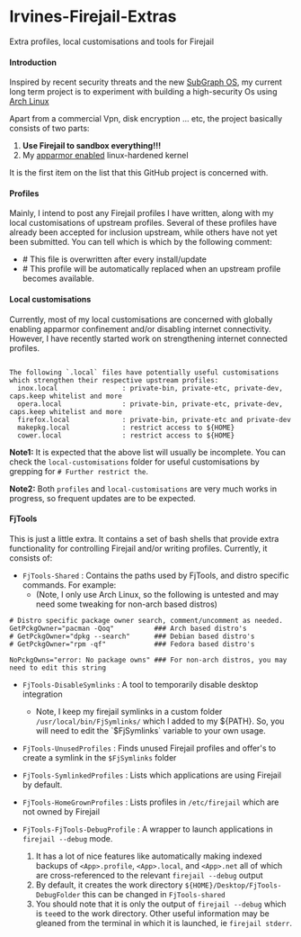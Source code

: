 # Irvines-Firejail-Extras
Extra profiles, local customisations and tools for Firejail

#### Introduction
Inspired by recent security threats and the new [SubGraph OS](https://subgraph.com/), my current long term project is to experiment with building a high-security Os using [Arch Linux](https://www.archlinux.org)

Apart from a commercial Vpn, disk encryption ... etc, the project basically consists of two parts:
1. **Use Firejail to sandbox everything!!!**
1. My [apparmor enabled](https://aur.archlinux.org/pkgbase/linux-hardened-apparmor/) linux-hardened kernel

It is the first item on the list that this GitHub project is concerned with.

#### Profiles
Mainly, I intend to post any Firejail profiles I have written, along with my local customisations of upstream profiles. Several of these profiles have already been accepted for inclusion upstream, while others have not yet been submitted. You can tell which is which by the following comment:
* \# This file is overwritten after every install/update
* \# This profile will be automatically replaced when an upstream profile becomes available.

#### Local customisations
Currently, most of my local customisations are concerned with globally enabling apparmor confinement and/or disabling internet connectivity. However, I have recently started work on strengthening internet connected profiles.

<pre><code>
The following `.local` files have potentially useful customisations which strengthen their respective upstream profiles:
  inox.local        		: private-bin, private-etc, private-dev, caps.keep whitelist and more
  opera.local       		: private-bin, private-etc, private-dev, caps.keep whitelist and more
  firefox.local     		: private-bin, private-etc and private-dev
  makepkg.local     		: restrict access to ${HOME}
  cower.local       		: restrict access to ${HOME}
</code></pre>

**Note1:** It is expected that the above list will usually be incomplete. You can check the `local-customisations` folder for useful customisations by grepping for `# Further restrict the`.

**Note2:** Both `profiles` and `local-customisations` are very much works in progress, so frequent updates are to be expected.

#### FjTools
This is just a little extra. It contains a set of bash shells that provide extra functionality for controlling Firejail and/or writing profiles. Currently, it consists of:
* `FjTools-Shared`                  : Contains the paths used by FjTools, and distro specific commands. For example:
  * (Note, I only use Arch Linux, so the following is untested and may need some tweaking for non-arch based distros)
```
# Distro specific package owner search, comment/uncomment as needed.
GetPckgOwner="pacman -Qoq"          ### Arch based distro's
# GetPckgOwner="dpkg --search"      ### Debian based distro's
# GetPckgOwner="rpm -qf"            ### Fedora based distro's

NoPckgOwns="error: No package owns" ### For non-arch distros, you may need to edit this string
```

* `FjTools-DisableSymlinks`         : A tool to temporarily disable desktop integration
  * Note, I keep my firejail symlinks in a custom folder `/usr/local/bin/FjSymlinks/` which I added to my ${PATH}. So, you will need to edit the `$FjSymlinks` variable to your own usage.

* `FjTools-UnusedProfiles`          : Finds unused Firejail profiles and offer's to create a symlink in the `$FjSymlinks` folder

* `FjTools-SymlinkedProfiles`       : Lists which applications are using Firejail by default.

* `FjTools-HomeGrownProfiles`       : Lists profiles in `/etc/firejail` which are not owned by Firejail

* `FjTools-FjTools-DebugProfile`    : A wrapper to launch applications in `firejail --debug` mode.
  1. It has a lot of nice features like automatically making indexed backups of `<App>.profile`, `<App>.local`, and `<App>.net` all of which are cross-referenced to the relevant `firejail --debug` output
  1. By default, it creates the work directory `${HOME}/Desktop/FjTools-DebugFolder` this can be changed in `FjTools-shared`
  1. You should note that it is only the output of `firejail --debug` which is `tee`ed to the work directory. Other useful information may be gleaned from the terminal in which it is launched, ie `firejail stderr`.
